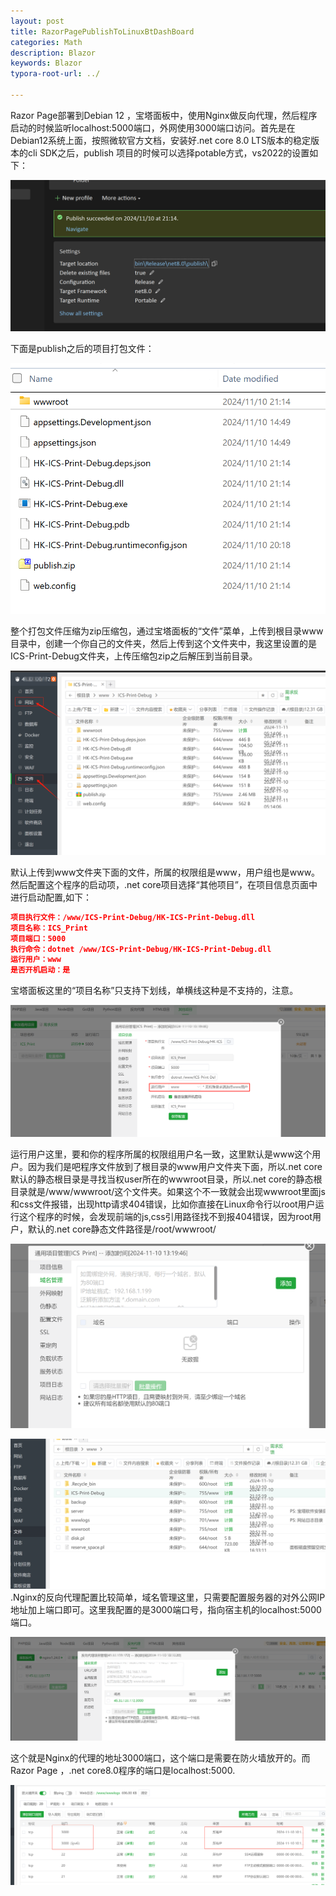 ```yaml
---
layout: post
title: RazorPagePublishToLinuxBtDashBoard
categories: Math
description: Blazor
keywords: Blazor
typora-root-url: ../

---
```


Razor Page部署到Debian 12 ，宝塔面板中，使用Nginx做反向代理，然后程序启动的时候监听localhost:5000端口，外网使用3000端口访问。首先是在Debian12系统上面，按照微软官方文档，安装好.net core 8.0 LTS版本的稳定版本的cli  SDK之后，publish 项目的时候可以选择potable方式，vs2022的设置如下：

![image-20241110220216962](/media/image-20241110220216962.png)

下面是publish之后的项目打包文件：

![image-20241110220243001](/media/image-20241110220243001.png)

整个打包文件压缩为zip压缩包，通过宝塔面板的“文件”菜单，上传到根目录www目录中，创建一个你自己的文件夹，然后上传到这个文件夹中，我这里设置的是ICS-Print-Debug文件夹，上传压缩包zip之后解压到当前目录。

![image-20241110221115494](/media/image-20241110221115494.png)

默认上传到www文件夹下面的文件，所属的权限组是www，用户组也是www。然后配置这个程序的启动项，.net core项目选择“其他项目”，在项目信息页面中进行启动配置,如下：

~~~~json
项目执行文件：/www/ICS-Print-Debug/HK-ICS-Print-Debug.dll
项目名称：ICS_Print
项目端口：5000
执行命令：dotnet /www/ICS-Print-Debug/HK-ICS-Print-Debug.dll
运行用户：www
是否开机启动：是
~~~~

宝塔面板这里的“项目名称”只支持下划线，单横线这种是不支持的，注意。

![image-20241110221625250](/media/image-20241110221625250.png)

运行用户这里，要和你的程序所属的权限组用户名一致，这里默认是www这个用户。因为我们是吧程序文件放到了根目录的www用户文件夹下面，所以.net core默认的静态根目录是寻找当权user所在的wwwroot目录，所以.net core的静态根目录就是/www/wwwroot/这个文件夹。如果这个不一致就会出现wwwroot里面js和css文件报错，出现http请求404错误，比如你直接在Linux命令行以root用户运行这个程序的时候，会发现前端的js,css引用路径找不到报404错误，因为root用户，默认的.net core静态文件路径是/root/wwwroot/

![image-20241110221800683](/media/image-20241110221800683.png)

![image-20241110223937147](/media/image-20241110223937147.png).Nginx的反向代理配置比较简单，域名管理这里，只需要配置服务器的对外公网IP地址加上端口即可。这里我配置的是3000端口号，指向宿主机的localhost:5000端口。

![image-20241110224247636](/media/image-20241110224247636.png)

这个就是Nginx的代理的地址3000端口，这个端口是需要在防火墙放开的。而Razor Page ，.net core8.0程序的端口是localhost:5000.

![image-20241110224708781](/media/image-20241110224708781.png)

